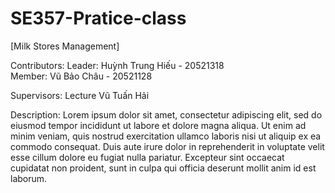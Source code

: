 # SE357-Pratice-class

[Milk Stores Management]

Contributors:
Leader: Huỳnh Trung Hiếu - 20521318 <br />
Member: Vũ Bảo Châu - 20521128

Supervisors: Lecture Vũ Tuấn Hải

Description: Lorem ipsum dolor sit amet, consectetur adipiscing elit, sed do eiusmod tempor incididunt ut labore et dolore magna aliqua. Ut enim ad minim veniam, quis nostrud exercitation ullamco laboris nisi ut aliquip ex ea commodo consequat. Duis aute irure dolor in reprehenderit in voluptate velit esse cillum dolore eu fugiat nulla pariatur. Excepteur sint occaecat cupidatat non proident, sunt in culpa qui officia deserunt mollit anim id est laborum.

